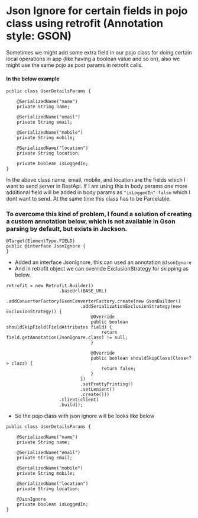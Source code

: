 
# Json Ignore for certain fields in pojo class using retrofit (Annotation style: GSON)

Sometimes we might add some extra field in our pojo class for doing certain local operations in app (like having a boolean value and so on), also we might use the same pojo as post params in retrofit calls.

#### In the below example

```
public class UserDetailsParams {

    @SerializedName("name")
    private String name;

    @SerializedName("email")
    private String email;

    @SerializedName("mobile")
    private String mobile;
    
    @SerializedName("location")
    private String location;
    
    private boolean isLoggedIn;
}
```

In the above class name, email, mobile, and location are the fields which I want to send server in RestApi. If I am using this in body params one more additional field will be added in body params as ```"isLoggedIn":false``` which I dont want to send. At the same time this class has to be Parcelable.

### To overcome this kind of problem, I found a solution of creating a custom annotation below, which is not available in Gson parsing by default, but exists in Jackson.

```@Retention(RetentionPolicy.RUNTIME)
@Target(ElementType.FIELD)
public @interface JsonIgnore {
}
```
* Added an interface JsonIgnore, this can used an annotation ```@JsonIgnore```
* And in retrofit object we can override ExclusionStrategy for skipping as below.

```
retrofit = new Retrofit.Builder()
                    .baseUrl(BASE_URL)
                    .addConverterFactory(GsonConverterFactory.create(new GsonBuilder()
                            .addSerializationExclusionStrategy(new ExclusionStrategy() {
                                @Override
                                public boolean shouldSkipField(FieldAttributes field) {
                                    return field.getAnnotation(JsonIgnore.class) != null;
                                }

                                @Override
                                public boolean shouldSkipClass(Class<?> clazz) {
                                    return false;
                                }
                            })
                            .setPrettyPrinting()
                            .setLenient()
                            .create()))
                    .client(client)
                    .build();
```

* So the pojo class with json ignore will be looks like below
```
public class UserDetailsParams {

    @SerializedName("name")
    private String name;

    @SerializedName("email")
    private String email;

    @SerializedName("mobile")
    private String mobile;
    
    @SerializedName("location")
    private String location;
    
    @JsonIgnore
    private boolean isLoggedIn;
}
```
                
